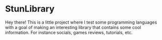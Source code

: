 # StunLibrary
Hey there! This is a little project where I test some programming languages with a goal of making an interesting library that contains some cool information. For instance socials, games reviews, tutorials, etc.
